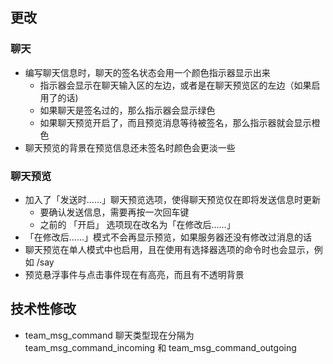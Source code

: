 ## 更改
### 聊天
* 编写聊天信息时，聊天的签名状态会用一个颜色指示器显示出来
	* 指示器会显示在聊天输入区的左边，或者是在聊天预览区的左边（如果启用了的话)
	* 如果聊天是签名过的，那么指示器会显示绿色
	* 如果聊天预览开启了，而且预览消息等待被签名，那么指示器就会显示橙色
* 聊天预览的背景在预览信息还未签名时颜色会更淡一些
### 聊天预览
* 加入了「发送时……」聊天预览选项，使得聊天预览仅在即将发送信息时更新
	* 要确认发送信息，需要再按一次回车键
	* 之前的 「开启」 选项现在改名为「在修改后……」
* 「在修改后……」模式不会再显示预览，如果服务器还没有修改过消息的话
* 聊天预览在单人模式中也启用，且在使用有选择器选项的命令时也会显示，例如 /say
* 预览悬浮事件与点击事件现在有高亮，而且有不透明背景
## 技术性修改
* team_msg_command 聊天类型现在分隔为 team_msg_command_incoming 和 team_msg_command_outgoing
